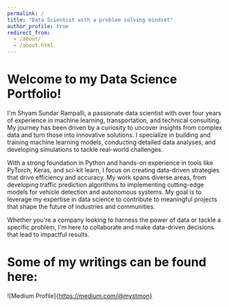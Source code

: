 ```yaml
---
permalink: /
title: "Data Scientist with a problem solving mindset"
author_profile: true
redirect_from: 
  - /about/
  - /about.html
---
```




Welcome to my Data Science Portfolio!
======
I'm Shyam Sundar Rampalli, a passionate data scientist with over four years of experience in machine learning, transportation, and technical consulting. My journey has been driven by a curiosity to uncover insights from complex data and turn those into innovative solutions. I specialize in building and training machine learning models, conducting detailed data analyses, and developing simulations to tackle real-world challenges.

With a strong foundation in Python and hands-on experience in tools like PyTorch, Keras, and sci-kit learn, I focus on creating data-driven strategies that drive efficiency and accuracy. My work spans diverse areas, from developing traffic prediction algorithms to implementing cutting-edge models for vehicle detection and autonomous systems. My goal is to leverage my expertise in data science to contribute to meaningful projects that shape the future of industries and communities.

Whether you're a company looking to harness the power of data or tackle a specific problem, I'm here to collaborate and make data-driven decisions that lead to impactful results.



Some of my writings can be found here:
======
![Medium Profile]{https://medium.com/@mystmon}
